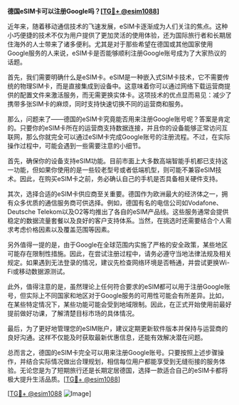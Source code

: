 **德国eSIM卡可以注册Google吗？[[TG💪+ @esim1088](https://t.me/s/esim1088)]**

近年来，随着移动通信技术的飞速发展，eSIM卡逐渐成为人们关注的焦点。这种小巧便捷的技术不仅为用户提供了更加灵活的使用体验，还为国际旅行者和长期居住海外的人士带来了诸多便利。尤其是对于那些希望在德国或其他国家使用Google服务的人来说，eSIM卡是否能够顺利注册Google账号成为了大家热议的话题。

首先，我们需要明确什么是eSIM卡。eSIM是一种嵌入式SIM卡技术，它不需要传统的物理SIM卡，而是直接集成到设备中。这意味着你可以通过网络下载运营商提供的配置文件来激活服务，而无需更换实体卡。这项技术的优点显而易见：减少了携带多张SIM卡的麻烦，同时支持快速切换不同的运营商和服务。

那么，问题来了——德国的eSIM卡究竟能否用来注册Google账号呢？答案是肯定的。只要你的eSIM卡所在的运营商支持数据连接，并且你的设备能够正常访问互联网，那么你就完全可以通过eSIM卡完成Google账号的注册流程。不过，在实际操作过程中，可能会遇到一些需要注意的小细节。

首先，确保你的设备支持eSIM功能。目前市面上大多数高端智能手机都已支持这一功能，但如果你使用的是一些较老型号或者低端机型，则可能不兼容eSIM技术。因此，在购买eSIM卡之前，务必确认自己的手机是否具备相关硬件支持。

其次，选择合适的eSIM卡供应商至关重要。德国作为欧洲最大的经济体之一，拥有众多优质的通信服务商可供选择。例如，德国有名的电信公司如Vodafone、Deutsche Telekom以及O2等均推出了各自的eSIM产品线。这些服务通常会提供稳定的数据流量套餐以及良好的客户支持体系。当然，在挑选时还需要结合个人需求考虑价格因素以及覆盖范围等因素。

另外值得一提的是，由于Google在全球范围内实施了严格的安全政策，某些地区可能存在限制性措施。因此，在尝试注册过程中，请务必遵守当地法律法规及相关规定。如果遇到无法登录的情况，建议先检查网络环境是否畅通，并尝试更换Wi-Fi或移动数据源测试。

此外，值得注意的是，虽然理论上任何符合要求的eSIM都可以用于注册Google账号，但实际上不同国家和地区对于Google服务的可用性可能会有所差异。比如，在某些特定情况下，某些功能可能会受到地域限制。因此，在正式开始使用前最好提前做好功课，了解清楚目标市场的具体情况。

最后，为了更好地管理您的eSIM账户，建议定期更新软件版本并保持与运营商的良好沟通。这样不仅能及时获取最新优惠信息，还能有效解决潜在问题。

总而言之，德国的eSIM卡完全可以用来注册Google账号。只要按照上述步骤操作，并结合实际情况做出合理规划，相信每位用户都能享受到无缝衔接的服务体验。无论您是为了短期旅行还是长期定居德国，选择一款适合自己的eSIM卡都将极大提升生活品质。[[TG💪+ @esim1088](https://t.me/s/esim1088)]

[[TG💪+ @esim1088](https://t.me/s/esim1088) ![Image](https://i.postimg.cc/4NQfJmqS/Snipaste-2025-05-13-00-14-12.png)]